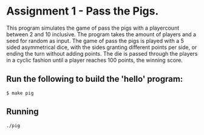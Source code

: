 # Assignment 1 - Pass the Pigs.

This program simulates the game of pass the pigs with a playercount between 2 and 10 inclusive.
The program takes the amount of players and a seed for random as input.
The game of pass the pigs is played with a 5 sided asymmetrical dice, with the sides granting different points per side, or ending the turn without adding points.
The die is passed through the players in a cyclic fashion until a player reaches 100 points, the winning score.

## Run the following to build the 'hello' program:

```
$ make pig
```

## Running

```
./pig
```
